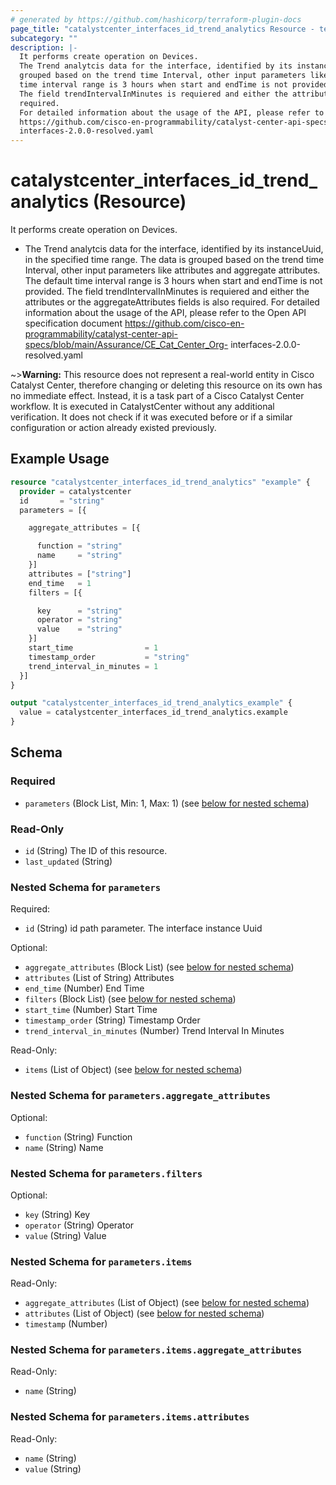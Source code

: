 ```yaml
---
# generated by https://github.com/hashicorp/terraform-plugin-docs
page_title: "catalystcenter_interfaces_id_trend_analytics Resource - terraform-provider-catalystcenter"
subcategory: ""
description: |-
  It performs create operation on Devices.
  The Trend analytcis data for the interface, identified by its instanceUuid, in the specified time range. The data is
  grouped based on the trend time Interval, other input parameters like attributes and aggregate attributes. The default
  time interval range is 3 hours when start and endTime is not provided.
  The field trendIntervalInMinutes is requiered and either the attributes or the aggregateAttributes fields is also
  required.
  For detailed information about the usage of the API, please refer to the Open API specification document
  https://github.com/cisco-en-programmability/catalyst-center-api-specs/blob/main/Assurance/CECatCenter_Org-
  interfaces-2.0.0-resolved.yaml
---
```


# catalystcenter_interfaces_id_trend_analytics (Resource)

It performs create operation on Devices.

- The Trend analytcis data for the interface, identified by its instanceUuid, in the specified time range. The data is
grouped based on the trend time Interval, other input parameters like attributes and aggregate attributes. The default
time interval range is 3 hours when start and endTime is not provided.
The field trendIntervalInMinutes is requiered and either the attributes or the aggregateAttributes fields is also
required.
For detailed information about the usage of the API, please refer to the Open API specification document
https://github.com/cisco-en-programmability/catalyst-center-api-specs/blob/main/Assurance/CE_Cat_Center_Org-
interfaces-2.0.0-resolved.yaml


~>**Warning:**
This resource does not represent a real-world entity in Cisco Catalyst Center, therefore changing or deleting this resource on its own has no immediate effect.
Instead, it is a task part of a Cisco Catalyst Center workflow. It is executed in CatalystCenter without any additional verification. It does not check if it was executed before or if a similar configuration or action already existed previously.

## Example Usage

```terraform
resource "catalystcenter_interfaces_id_trend_analytics" "example" {
  provider = catalystcenter
  id       = "string"
  parameters = [{

    aggregate_attributes = [{

      function = "string"
      name     = "string"
    }]
    attributes = ["string"]
    end_time   = 1
    filters = [{

      key      = "string"
      operator = "string"
      value    = "string"
    }]
    start_time                = 1
    timestamp_order           = "string"
    trend_interval_in_minutes = 1
  }]
}

output "catalystcenter_interfaces_id_trend_analytics_example" {
  value = catalystcenter_interfaces_id_trend_analytics.example
}
```

<!-- schema generated by tfplugindocs -->
## Schema

### Required

- `parameters` (Block List, Min: 1, Max: 1) (see [below for nested schema](#nestedblock--parameters))

### Read-Only

- `id` (String) The ID of this resource.
- `last_updated` (String)

<a id="nestedblock--parameters"></a>
### Nested Schema for `parameters`

Required:

- `id` (String) id path parameter. The interface instance Uuid

Optional:

- `aggregate_attributes` (Block List) (see [below for nested schema](#nestedblock--parameters--aggregate_attributes))
- `attributes` (List of String) Attributes
- `end_time` (Number) End Time
- `filters` (Block List) (see [below for nested schema](#nestedblock--parameters--filters))
- `start_time` (Number) Start Time
- `timestamp_order` (String) Timestamp Order
- `trend_interval_in_minutes` (Number) Trend Interval In Minutes

Read-Only:

- `items` (List of Object) (see [below for nested schema](#nestedatt--parameters--items))

<a id="nestedblock--parameters--aggregate_attributes"></a>
### Nested Schema for `parameters.aggregate_attributes`

Optional:

- `function` (String) Function
- `name` (String) Name


<a id="nestedblock--parameters--filters"></a>
### Nested Schema for `parameters.filters`

Optional:

- `key` (String) Key
- `operator` (String) Operator
- `value` (String) Value


<a id="nestedatt--parameters--items"></a>
### Nested Schema for `parameters.items`

Read-Only:

- `aggregate_attributes` (List of Object) (see [below for nested schema](#nestedobjatt--parameters--items--aggregate_attributes))
- `attributes` (List of Object) (see [below for nested schema](#nestedobjatt--parameters--items--attributes))
- `timestamp` (Number)

<a id="nestedobjatt--parameters--items--aggregate_attributes"></a>
### Nested Schema for `parameters.items.aggregate_attributes`

Read-Only:

- `name` (String)


<a id="nestedobjatt--parameters--items--attributes"></a>
### Nested Schema for `parameters.items.attributes`

Read-Only:

- `name` (String)
- `value` (String)
